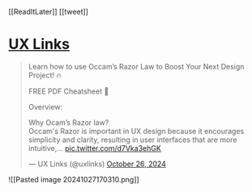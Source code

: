 [[ReadItLater]] [[tweet]]

# [UX Links](https://twitter.com/uxlinks/status/1850100361094177036)

> Learn how to use Occam’s Razor Law to Boost Your Next Design Project! 🔥  
>   
> FREE PDF Cheatsheet 🙌  
>   
> Overview:  
>   
> Why Ocam’s Razor law?  
> Occam's Razor is important in UX design because it encourages simplicity and clarity, resulting in user interfaces that are more intuitive,… [pic.twitter.com/d7Vka3ehGK](https://t.co/d7Vka3ehGK)
> 
> — UX Links (@uxlinks) [October 26, 2024](https://twitter.com/uxlinks/status/1850100361094177036?ref_src=twsrc%5Etfw)


<!--⚠️Imgur upload failed, check dev console-->
![[Pasted image 20241027170310.png]]